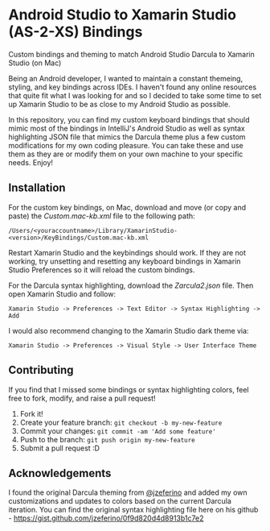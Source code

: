 


# Android Studio to Xamarin Studio (AS-2-XS) Bindings
Custom bindings and theming to match Android Studio Darcula to Xamarin Studio (on Mac)

Being an Android developer, I wanted to maintain a constant themeing, styling, and key bindings across IDEs. I haven't found any online resources that quite fit what I was looking for and so I decided to take some time to set up Xamarin Studio to be as close to my Android Studio as possible. 

In this repository, you can find my custom keyboard bindings that should mimic most of the bindings in IntelliJ's Android Studio as well as syntax highlighting JSON file that mimics the Darcula theme plus a few custom modifications for my own coding pleasure. You can take these and use them as they are or modify them on your own machine to your specific needs. Enjoy!

## Installation

For the custom key bindings, on Mac, download and move (or copy and paste) the *Custom.mac-kb.xml* file to the following path:

    /Users/<youraccountname>/Library/XamarinStudio-<version>/KeyBindings/Custom.mac-kb.xml

Restart Xamarin Studio and the keybindings should work. If they are not working, try unsetting and resetting any keyboard bindings in Xamarin Studio Preferences so it will reload the custom bindings.

For the Darcula syntax highlighting, download the *Zarcula2.json* file. Then open Xamarin Studio and follow:

    Xamarin Studio -> Preferences -> Text Editor -> Syntax Highlighting -> Add

I would also recommend changing to the Xamarin Studio dark theme via:

    Xamarin Studio -> Preferences -> Visual Style -> User Interface Theme

## Contributing

If you find that I missed some bindings or syntax highlighting colors, feel free to fork, modify, and raise a pull request!

1. Fork it!
2. Create your feature branch: `git checkout -b my-new-feature`
3. Commit your changes: `git commit -am 'Add some feature'`
4. Push to the branch: `git push origin my-new-feature`
5. Submit a pull request :D

## Acknowledgements

I found the original Darcula theming from [@jzeferino](https://gist.github.com/jzeferino) and added my own customizations and updates to colors based on the current Darcula iteration. You can find the original syntax highlighting file here on his github - https://gist.github.com/jzeferino/0f9d820d4d8913b1c7e2
